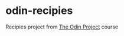 # odin-recipies
Recipies project from [The Odin Project](https://www.theodinproject.com/paths/foundations/courses/foundations/lessons/recipes) course